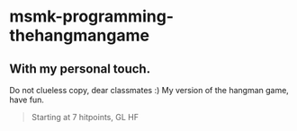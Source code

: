 # msmk-programming-thehangmangame

## With my personal touch. 
Do not clueless copy, dear classmates :)
My version of the hangman game, have fun.
> Starting at 7 hitpoints, GL HF